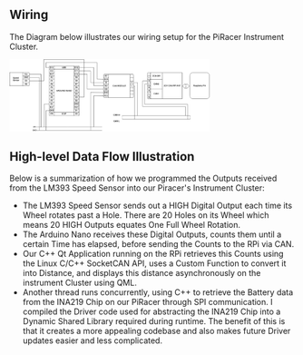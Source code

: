 ## Wiring
The Diagram below illustrates our wiring setup for the PiRacer Instrument Cluster.

<img src="./imgs/DES01_Instrument_Cluster_wiring.png" width="70%" height="70%">

## High-level Data Flow Illustration

Below is a summarization of how we programmed the Outputs received from the
LM393 Speed Sensor into our Piracer's Instrument Cluster:

- The LM393 Speed Sensor sends out a HIGH Digital Output each time its Wheel
  rotates past a Hole. There are 20 Holes on its Wheel which means 20 HIGH
  Outputs equates One Full Wheel Rotation.
- The Arduino Nano receives these Digital Outputs, counts them until a
  certain Time has elapsed, before sending the Counts to the RPi via CAN.
- Our C++ Qt Application running on the RPi retrieves this Counts using the
  Linux C/C++ SocketCAN API, uses a Custom Function to convert it into
  Distance, and displays this distance asynchronously on the instrument
  Cluster using QML.
- Another thread runs concurrently, using C++ to retrieve the Battery data
  from the INA219 Chip on our PiRacer through SPI communication. I compiled
  the Driver code used for abstracting the INA219 Chip into a Dynamic Shared
  Library required during runtime. The benefit of this is that it creates a
  more appealing codebase and also makes future Driver updates easier and
  less complicated.


